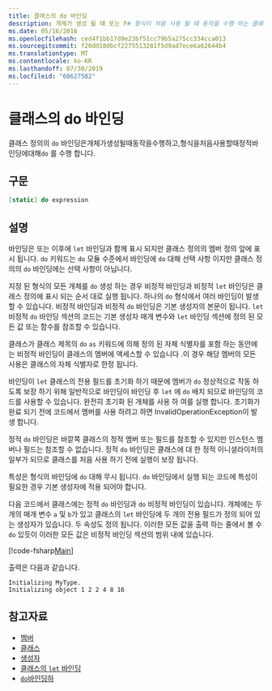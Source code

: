 ```yaml
---
title: 클래스의 do 바인딩
description: 개체가 생성 될 때 또는 F# 형식이 처음 사용 될 때 동작을 수행 하는 클래스 정의에서 ' do ' 바인딩을 사용 하는 방법에 대해 알아봅니다.
ms.date: 05/16/2016
ms.openlocfilehash: ced4f1bb17d9e23bf51cc79b5a275cc334cca013
ms.sourcegitcommit: f20dd18dbcf2275513281f5d9ad7ece6a62644b4
ms.translationtype: MT
ms.contentlocale: ko-KR
ms.lasthandoff: 07/30/2019
ms.locfileid: "68627582"
---
```

# <a name="do-bindings-in-classes"></a>클래스의 do 바인딩

클래스 정의의 `do` 바인딩은개체가생성될때동작을수행하고,형식을처음사용할때정적바인딩에대해`do` 를 수행 합니다.

## <a name="syntax"></a>구문

```fsharp
[static] do expression
```

## <a name="remarks"></a>설명

바인딩은 또는 이후에 `let` 바인딩과 함께 표시 되지만 클래스 정의의 멤버 정의 앞에 표시 됩니다. `do` 키워드는 `do` 모듈 수준에서 바인딩에 `do` 대해 선택 사항 이지만 클래스 정의의 `do` 바인딩에는 선택 사항이 아닙니다.

지정 된 형식의 모든 개체를 `do` 생성 하는 경우 비정적 바인딩과 비정적 `let` 바인딩은 클래스 정의에 표시 되는 순서 대로 실행 됩니다. 하나의 `do` 형식에서 여러 바인딩이 발생할 수 있습니다. 비정적 바인딩과 비정적 `do` 바인딩은 기본 생성자의 본문이 됩니다. `let` 비정적 `do` 바인딩 섹션의 코드는 기본 생성자 매개 변수와 `let` 바인딩 섹션에 정의 된 모든 값 또는 함수를 참조할 수 있습니다.

클래스가 클래스 제목의 `do` `as` 키워드에 의해 정의 된 자체 식별자를 포함 하는 동안에는 비정적 바인딩이 클래스의 멤버에 액세스할 수 있습니다 .이 경우 해당 멤버의 모든 사용은 클래스의 자체 식별자로 한정 됩니다.

바인딩이 `let` 클래스의 전용 필드를 초기화 하기 때문에 멤버가 `do` 정상적으로 작동 하도록 보장 하기 위해 일반적으로 바인딩이 바인딩 후 `let` 에 `do` 배치 되므로 바인딩의 코드를 사용할 수 있습니다. 완전히 초기화 된 개체를 사용 하 여를 실행 합니다. 초기화가 완료 되기 전에 코드에서 멤버를 사용 하려고 하면 InvalidOperationException이 발생 합니다.

정적 `do` 바인딩은 바깥쪽 클래스의 정적 멤버 또는 필드를 참조할 수 있지만 인스턴스 멤버나 필드는 참조할 수 없습니다. 정적 `do` 바인딩은 클래스에 대 한 정적 이니셜라이저의 일부가 되므로 클래스를 처음 사용 하기 전에 실행이 보장 됩니다.

특성은 형식의 바인딩에 `do` 대해 무시 됩니다. `do` 바인딩에서 실행 되는 코드에 특성이 필요한 경우 기본 생성자에 적용 되어야 합니다.

다음 코드에서 클래스에는 정적 `do` 바인딩과 `do` 비정적 바인딩이 있습니다. 개체에는 두 개의 매개 변수 `a` 및 `b`가 있고 클래스의 `let` 바인딩에 두 개의 전용 필드가 정의 되어 있는 생성자가 있습니다. 두 속성도 정의 됩니다. 이러한 모든 값을 출력 하는 줄에서 볼 수 `do` 있듯이 이러한 모든 값은 비정적 바인딩 섹션의 범위 내에 있습니다.

[!code-fsharp[Main](~/samples/snippets/fsharp/lang-ref-1/snippet3101.fs)]

출력은 다음과 같습니다.

```console
Initializing MyType.
Initializing object 1 2 2 4 8 16
```

## <a name="see-also"></a>참고자료

- [멤버](index.md)
- [클래스](../classes.md)
- [생성자](constructors.md)
- [클래스의 `let` 바인딩](let-bindings-in-classes.md)
- [`do`바인딩하](../functions/do-Bindings.md)
